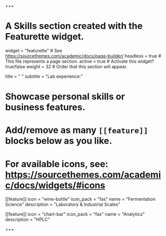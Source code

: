 +++
# A Skills section created with the Featurette widget.
widget = "featurette"  # See https://sourcethemes.com/academic/docs/page-builder/
headless = true  # This file represents a page section.
active = true  # Activate this widget? true/false
weight = 32  # Order that this section will appear.

title = " "
subtitle = "Lab experience:"

# Showcase personal skills or business features.
#
# Add/remove as many `[[feature]]` blocks below as you like.
#
# For available icons, see: https://sourcethemes.com/academic/docs/widgets/#icons

[[feature]]
  icon = "wine-bottle"
  icon_pack = "fas"
  name = "Fermentation Science"
  description = "Laboratory & Industrial Scales"

[[feature]]
  icon = "chart-bar"
  icon_pack = "fas"
  name = "Analytics"
  description = "HPLC"

+++
